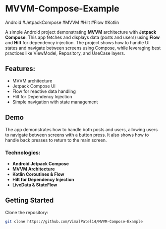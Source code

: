 # MVVM-Compose-Example
Android #JetpackCompose #MVVM #Hilt #Flow #Kotlin

A simple Android project demonstrating **MVVM** architecture with **Jetpack Compose**. This app fetches and displays data (posts and users) using **Flow** and **Hilt** for dependency injection. The project shows how to handle UI states and navigate between screens using Compose, while leveraging best practices like ViewModel, Repository, and UseCase layers.

## Features:
- MVVM architecture
- Jetpack Compose UI
- Flow for reactive data handling
- Hilt for Dependency Injection
- Simple navigation with state management

## Demo
The app demonstrates how to handle both posts and users, allowing users to navigate between screens with a button press. It also shows how to handle back presses to return to the main screen.

### Technologies:
- **Android Jetpack Compose**
- **MVVM Architecture**
- **Kotlin Coroutines & Flow**
- **Hilt for Dependency Injection**
- **LiveData & StateFlow**

## Getting Started

Clone the repository:

```bash
git clone https://github.com/VimalPatel14/MVVM-Compose-Example
